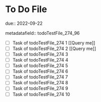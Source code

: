 # To Do File

due:: 2022-09-22

metadatafield:: todoTestFile_274_96

- [ ] Task of todoTestFile_274 1 [[Query me]]
- [ ] Task of todoTestFile_274 2 [[Query me]]
- [ ] Task of todoTestFile_274 3
- [ ] Task of todoTestFile_274 4
- [ ] Task of todoTestFile_274 5
- [ ] Task of todoTestFile_274 6
- [ ] Task of todoTestFile_274 7
- [ ] Task of todoTestFile_274 8
- [ ] Task of todoTestFile_274 9
- [ ] Task of todoTestFile_274 10